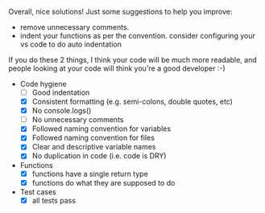 Overall, nice solutions! Just some suggestions to help you improve:
- remove unnecessary comments.
- indent your functions as per the convention. consider configuring your vs code to do auto indentation

If you do these 2 things, I think your code will be much more readable, and people looking at your code will think you're a good developer :-)


- Code hygiene
	- [ ] Good indentation
	- [x] Consistent formatting (e.g. semi-colons, double quotes, etc)
	- [x] No console.logs()
	- [ ] No unnecessary comments
	- [x] Followed naming convention for variables
	- [x] Followed naming convention for files
	- [x] Clear and descriptive variable names
	- [x] No duplication in code (i.e. code is DRY)

- Functions
	- [x] functions have a single return type
	- [x] functions do what they are supposed to do
  
- Test cases
	- [x] all tests pass
